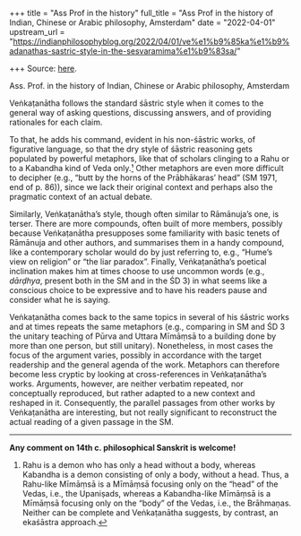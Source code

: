 +++
title = "Ass Prof in the history"
full_title = "Ass Prof in the history of Indian, Chinese or Arabic philosophy, Amsterdam"
date = "2022-04-01"
upstream_url = "https://indianphilosophyblog.org/2022/04/01/ve%e1%b9%85ka%e1%b9%adanathas-sastric-style-in-the-sesvaramima%e1%b9%83sa/"

+++
Source: [here](https://indianphilosophyblog.org/2022/04/01/ve%e1%b9%85ka%e1%b9%adanathas-sastric-style-in-the-sesvaramima%e1%b9%83sa/).

Ass. Prof. in the history of Indian, Chinese or Arabic philosophy, Amsterdam

Veṅkaṭanātha follows the standard śāstric style when it comes to the  
general way of asking questions, discussing answers, and of providing  
rationales for each claim.

To that, he adds his command, evident in his non-śāstric works, of figurative language, so that the dry style of śāstric reasoning gets populated by powerful metaphors, like that of scholars clinging to a Rahu or to a Kabandha kind of Veda only.[¹](#fn1) Other metaphors are even more difficult to decipher (e.g., “butt by the horns of the Prābhākaras’ head” (SM 1971, end of p. 86)), since we lack their original context and perhaps also the pragmatic context of an actual debate.

Similarly, Veṅkaṭanātha’s style, though often similar to Rāmānuja’s one, is terser. There are more compounds, often built of more members, possibly because Veṅkaṭanātha presupposes some familiarity with basic tenets of Rāmānuja and other authors, and summarises them in a handy compound, like a contemporary scholar would do by just referring to, e.g., “Hume’s view on religion” or “the liar paradox”. Finally, Veṅkaṭanātha’s poetical inclination makes him at times choose to use uncommon words (e.g., *dārḍhya*, present both in the SM and in the ŚD 3) in what seems like a conscious choice to be expressive and to have his readers pause and consider what he is saying.

Veṅkaṭanātha comes back to the same topics in several of his śāstric works and at times repeats the same metaphors (e.g., comparing in SM and ŚD 3 the unitary teaching of Pūrva and Uttara Mīmāṃsā to a building done by more than one person, but still unitary). Nonetheless, in most cases the focus of the argument varies, possibly in accordance with the target readership and the general agenda of the work. Metaphors can therefore become less cryptic by looking at cross-references in Veṅkaṭanātha’s works. Arguments, however, are neither verbatim repeated, nor conceptually reproduced, but rather adapted to a new context and  
reshaped in it. Consequently, the parallel passages from other works by Veṅkaṭanātha are interesting, but not really significant to reconstruct the actual reading of a given passage in the SM.

------------------------------------------------------------------------

**Any comment on 14th c. philosophical Sanskrit is welcome!**

1.  Rahu is a demon who has only a head without a body, whereas Kabandha
    is a demon consisting of only a body, without a head. Thus, a
    Rahu-like Mīmāṃsā is a Mīmāṃsā focusing only on the “head” of the
    Vedas, i.e., the Upaniṣads, whereas a Kabandha-like Mīmāṃsā is a
    Mīmāṃsā focusing only on the “body” of the Vedas, i.e., the
    Brāhmaṇas. Neither can be complete and Veṅkaṭanātha suggests, by
    contrast, an  
    ekaśāstra approach.[↩︎](#fnref1)

